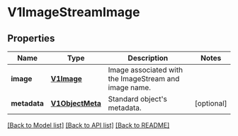 # V1ImageStreamImage

## Properties
Name | Type | Description | Notes
------------ | ------------- | ------------- | -------------
**image** | [**V1Image**](V1Image.md) | Image associated with the ImageStream and image name. | 
**metadata** | [**V1ObjectMeta**](V1ObjectMeta.md) | Standard object&#39;s metadata. | [optional] 

[[Back to Model list]](../README.md#documentation-for-models) [[Back to API list]](../README.md#documentation-for-api-endpoints) [[Back to README]](../README.md)


